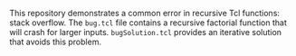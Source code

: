 This repository demonstrates a common error in recursive Tcl functions: stack overflow. The `bug.tcl` file contains a recursive factorial function that will crash for larger inputs.  `bugSolution.tcl` provides an iterative solution that avoids this problem.